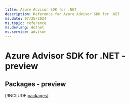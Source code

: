 ```yaml
---
title: Azure Advisor SDK for .NET
description: Reference for Azure Advisor SDK for .NET
ms.date: 07/25/2024
ms.topic: reference
ms.devlang: dotnet
ms.service: advisor
---
```

# Azure Advisor SDK for .NET - preview
## Packages - preview
[!INCLUDE [packages](advisor-index.md)]